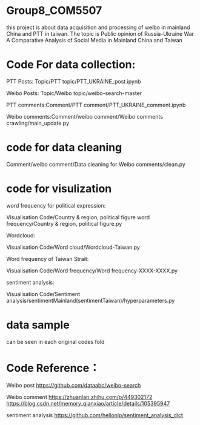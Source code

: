 # Group8_COM5507

this project is about data acquisition and processing of weibo in mainland China and PTT in taiwan. The topic is Public opinion of Russia-Ukraine War A Comparative Analysis of Social Media in Mainland China and Taiwan

# Code For data collection:

PTT Posts: Topic/PTT topic/PTT_UKRAINE_post.ipynb

Weibo Posts: Topic/Weibo topic/weibo-search-master

PTT comments:Comment/PTT comment/PTT_UKRAINE_comment.ipynb

Weibo comments:Comment/weibo comment/Weibo comments crawling/main_update.py

# code for data cleaning

Comment/weibo comment/Data cleaning for Weibo comments/clean.py

# code for visulization

word frequency for political expression:

Visualisation Code/Country & region, political figure word frequency/Country & region, political figure.py


Wordcloud: 

Visualisation Code/Word cloud/Wordcloud-Taiwan.py


Word frequency of Taiwan Strait: 

Visualisation Code/Word frequency/Word frequency-XXXX-XXXX.py


sentiment analysis:

Visualisation Code/Sentiment analysis/sentimentMainland(sentimentTaiwan)/hyperparameters.py

# data sample
can be seen in each original codes fold

# Code Reference：

Weibo post
https://github.com/dataabc/weibo-search

Weibo comment
https://zhuanlan.zhihu.com/p/449302172
https://blog.csdn.net/memory_qianxiao/article/details/105395947

sentiment analysis
https://github.com/hellonlp/sentiment_analysis_dict
